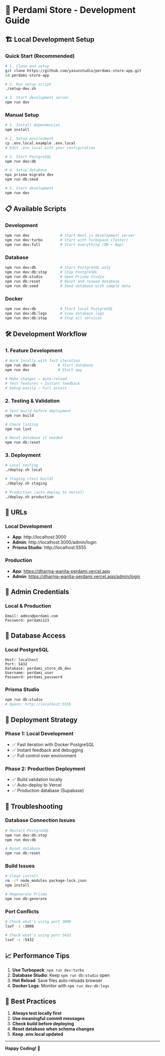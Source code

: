 # 🚀 Perdami Store - Development Guide

## 🏗️ **Local Development Setup**

### **Quick Start (Recommended)**
```bash
# 1. Clone and setup
git clone https://github.com/yasunstudio/perdami-store-app.git
cd perdami-store-app

# 2. Run setup script
./setup-dev.sh

# 3. Start development server
npm run dev
```

### **Manual Setup**
```bash
# 1. Install dependencies
npm install

# 2. Setup environment
cp .env.local.example .env.local
# Edit .env.local with your configuration

# 3. Start PostgreSQL
npm run dev:db

# 4. Setup database
npx prisma migrate dev
npm run db:seed

# 5. Start development
npm run dev
```

## 📋 **Available Scripts**

### **Development**
```bash
npm run dev              # Start Next.js development server
npm run dev:turbo        # Start with Turbopack (faster)
npm run dev:full         # Start everything (DB + App)
```

### **Database**
```bash
npm run dev:db           # Start PostgreSQL only
npm run dev:db:stop      # Stop PostgreSQL
npm run db:studio        # Open Prisma Studio
npm run db:reset         # Reset and reseed database
npm run db:seed          # Seed database with sample data
```

### **Docker**
```bash
npm run dev:db           # Start local PostgreSQL
npm run dev:db:logs      # View database logs
npm run dev:db:stop      # Stop all services
```

## 🛠️ **Development Workflow**

### **1. Feature Development**
```bash
# Work locally with fast iteration
npm run dev:db          # Start database
npm run dev             # Start app

# Make changes → Auto-reload
# Test features → Instant feedback
# Debug easily → Full access
```

### **2. Testing & Validation**
```bash
# Test build before deployment
npm run build

# Check linting
npm run lint

# Reset database if needed
npm run db:reset
```

### **3. Deployment**
```bash
# Local testing
./deploy.sh local

# Staging (test build)
./deploy.sh staging

# Production (auto-deploy to Vercel)
./deploy.sh production
```

## 🔗 **URLs**

### **Local Development**
- **App**: http://localhost:3000
- **Admin**: http://localhost:3000/admin/login
- **Prisma Studio**: http://localhost:5555

### **Production**
- **App**: https://dharma-wanita-perdami.vercel.app
- **Admin**: https://dharma-wanita-perdami.vercel.app/admin/login

## 🔐 **Admin Credentials**

### **Local & Production**
```
Email: admin@perdami.com
Password: perdami123
```

## 📂 **Database Access**

### **Local PostgreSQL**
```
Host: localhost
Port: 5432
Database: perdami_store_db_dev
Username: perdami_user
Password: perdami_password
```

### **Prisma Studio**
```bash
npm run db:studio
# Opens: http://localhost:5555
```

## 🚀 **Deployment Strategy**

### **Phase 1: Local Development**
- ✅ Fast iteration with Docker PostgreSQL
- ✅ Instant feedback and debugging
- ✅ Full control over environment

### **Phase 2: Production Deployment**
- ✅ Build validation locally
- ✅ Auto-deploy to Vercel
- ✅ Production database (Supabase)

## 🔧 **Troubleshooting**

### **Database Connection Issues**
```bash
# Restart PostgreSQL
npm run dev:db:stop
npm run dev:db

# Reset database
npm run db:reset
```

### **Build Issues**
```bash
# Clean install
rm -rf node_modules package-lock.json
npm install

# Regenerate Prisma
npm run db:generate
```

### **Port Conflicts**
```bash
# Check what's using port 3000
lsof -i :3000

# Check what's using port 5432
lsof -i :5432
```

## 📈 **Performance Tips**

1. **Use Turbopack**: `npm run dev:turbo`
2. **Database Studio**: Keep `npm run db:studio` open
3. **Hot Reload**: Save files auto-reloads browser
4. **Docker Logs**: Monitor with `npm run dev:db:logs`

## 🎯 **Best Practices**

1. **Always test locally first**
2. **Use meaningful commit messages**  
3. **Check build before deploying**
4. **Reset database when schema changes**
5. **Keep .env.local updated**

---

**Happy Coding! 🚀**
